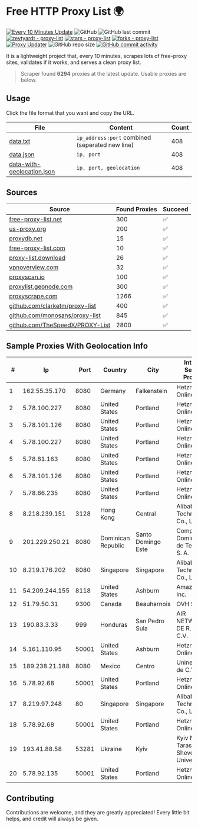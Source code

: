 
# Free HTTP Proxy List 🌍

[![Every 10 Minutes Update](https://github.com/mertguvencli/http-proxy-list/actions/workflows/main.yml/badge.svg?branch=main)](https://github.com/mertguvencli/http-proxy-list/actions/workflows/main.yml)
![GitHub](https://img.shields.io/github/license/mertguvencli/http-proxy-list)
![GitHub last commit](https://img.shields.io/github/last-commit/mertguvencli/http-proxy-list)
[![zevtyardt - proxy-list](https://img.shields.io/static/v1?label=zevtyardt&message=proxy-list&color=blue&logo=github)](https://github.com/zevtyardt/proxy-list "Go to GitHub repo")
[![stars - proxy-list](https://img.shields.io/github/stars/zevtyardt/proxy-list?style=social)](https://github.com/zevtyardt/proxy-list)
[![forks - proxy-list](https://img.shields.io/github/forks/zevtyardt/proxy-list?style=social)](https://github.com/zevtyardt/proxy-list)
[![Proxy Updater](https://github.com/zevtyardt/proxy-list/workflows/Proxy%20Updater/badge.svg)](https://github.com/zevtyardt/proxy-list/actions?query=workflow:"Proxy+Updater")
![GitHub repo size](https://img.shields.io/github/repo-size/zevtyardt/proxy-list)
[![GitHub commit activity](https://img.shields.io/github/commit-activity/m/zevtyardt/proxy-list?logo=commits)](https://github.com/zevtyardt/proxy-list/commits/main)

It is a lightweight project that, every 10 minutes, scrapes lots of free-proxy sites, validates if it works, and serves a clean proxy list.

> Scraper found **6294** proxies at the latest update. Usable proxies are below.

## Usage

Click the file format that you want and copy the URL.

|File|Content|Count|
|----|-------|-----|
|[data.txt](https://raw.githubusercontent.com/mertguvencli/http-proxy-list/main/proxy-list/data.txt)|`ip_address:port` combined (seperated new line)|408|
|[data.json](https://raw.githubusercontent.com/mertguvencli/http-proxy-list/main/proxy-list/data.json)|`ip, port`|408|
|[data-with-geolocation.json](https://raw.githubusercontent.com/mertguvencli/http-proxy-list/main/proxy-list/data-with-geolocation.json)|`ip, port, geolocation`|408|

## Sources

|Source|Found Proxies|Succeed|
|------|-------------|-------|
|[free-proxy-list.net](https://free-proxy-list.net)|300|✅|
|[us-proxy.org](https://www.us-proxy.org)|200|✅|
|[proxydb.net](http://proxydb.net)|15|✅|
|[free-proxy-list.com](https://free-proxy-list.com/?page=&port=&type%5B%5D=http&type%5B%5D=https&up_time=0&search=Search)|10|✅|
|[proxy-list.download](https://www.proxy-list.download/HTTP)|26|✅|
|[vpnoverview.com](https://vpnoverview.com/privacy/anonymous-browsing/free-proxy-servers)|32|✅|
|[proxyscan.io](https://www.proxyscan.io)|100|✅|
|[proxylist.geonode.com](https://proxylist.geonode.com/api/proxy-list?limit=300&page=1&sort_by=lastChecked&sort_type=desc&protocols=http,https)|300|✅|
|[proxyscrape.com](https://api.proxyscrape.com/v2/?request=displayproxies&protocol=http&timeout=10000&country=all&ssl=all&anonymity=all)|1266|✅|
|[github.com/clarketm/proxy-list](https://raw.githubusercontent.com/clarketm/proxy-list/master/proxy-list-raw.txt)|400|✅|
|[github.com/monosans/proxy-list](https://raw.githubusercontent.com/monosans/proxy-list/main/proxies/http.txt)|845|✅|
|[github.com/TheSpeedX/PROXY-List](https://raw.githubusercontent.com/TheSpeedX/PROXY-List/master/http.txt)|2800|✅|


## Sample Proxies With Geolocation Info

|#|Ip|Port|Country|City|Internet Service Provider|
|-|--|----|-------|----|-------------------------|
|1|162.55.35.170|8080|Germany|Falkenstein|Hetzner Online GmbH|
|2|5.78.100.227|8080|United States|Portland|Hetzner Online GmbH|
|3|5.78.101.126|8080|United States|Portland|Hetzner Online GmbH|
|4|5.78.100.227|8080|United States|Portland|Hetzner Online GmbH|
|5|5.78.81.163|8080|United States|Portland|Hetzner Online GmbH|
|6|5.78.101.126|8080|United States|Portland|Hetzner Online GmbH|
|7|5.78.66.235|8080|United States|Portland|Hetzner Online GmbH|
|8|8.218.239.151|3128|Hong Kong|Central|Alibaba (US) Technology Co., Ltd.|
|9|201.229.250.21|8080|Dominican Republic|Santo Domingo Este|Compañía Dominicana de Teléfonos S. A.|
|10|8.219.176.202|8080|Singapore|Singapore|Alibaba (US) Technology Co., Ltd.|
|11|54.209.244.155|8118|United States|Ashburn|Amazon.com, Inc.|
|12|51.79.50.31|9300|Canada|Beauharnois|OVH SAS|
|13|190.83.3.33|999|Honduras|San Pedro Sula|AIR NETWORK S. DE R. L. DE C.V.|
|14|5.161.110.95|50001|United States|Ashburn|Hetzner Online GmbH|
|15|189.238.21.188|8080|Mexico|Centro|Uninet S.A. de C.V.|
|16|5.78.92.68|50001|United States|Portland|Hetzner Online GmbH|
|17|8.219.97.248|80|Singapore|Singapore|Alibaba (US) Technology Co., Ltd.|
|18|5.78.92.68|50001|United States|Portland|Hetzner Online GmbH|
|19|193.41.88.58|53281|Ukraine|Kyiv|Kyiv National Taras Shevchenko University|
|20|5.78.92.135|50001|United States|Portland|Hetzner Online GmbH|



## Contributing

Contributions are welcome, and they are greatly appreciated! Every
little bit helps, and credit will always be given.

